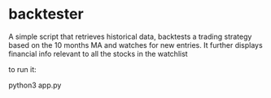 # backtester
A simple script that retrieves historical data, backtests a trading strategy based on the 10 months MA and watches for new entries.
It further displays financial info relevant to all the stocks in the watchlist

to run it:

python3 app.py
